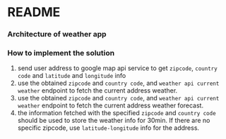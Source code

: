 # README

### Architecture of weather app
### How to implement the solution
1. send user address to google map api service to get `zipcode`, `country code` and `latitude` and `longitude` info
2. use the obtained `zipcode` and `country code`,  and `weather api current weather` endpoint to fetch the
   current address weather.
3. use the obtained `zipcode` and `country code`, and `weather api current weather` endpoint to fetch the
   current address weather forecast.
4. the information fetched with the specified `zipcode` and `country code` should be used to store the weather info
   for 30min. If there are no specific zipcode, use `latitude-longitude` info for the address.


